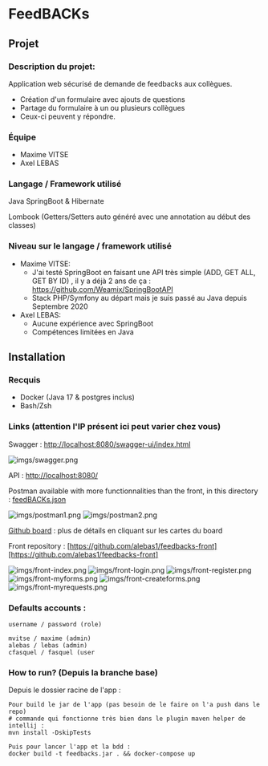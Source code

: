 # FeedBACKs

## Projet

### Description du projet:

Application web sécurisé de demande de feedbacks aux collègues.

- Création d'un formulaire avec ajouts de questions
- Partage du formulaire à un ou plusieurs collègues
- Ceux-ci peuvent y répondre.

### Équipe

- Maxime VITSE
- Axel LEBAS

### Langage / Framework utilisé

Java SpringBoot & Hibernate

Lombook (Getters/Setters auto généré avec une annotation au début des classes)

### Niveau sur le langage / framework utilisé

- Maxime VITSE:
    - J'ai testé SpringBoot en faisant une API très simple (ADD, GET ALL, GET BY ID) , il y a déjà 2 ans de ça : https://github.com/Weamix/SpringBootAPI 
    - Stack PHP/Symfony au départ mais je suis passé au Java depuis Septembre 2020
- Axel LEBAS:
    - Aucune expérience avec SpringBoot
    - Compétences limitées en Java

## Installation

### Recquis

- Docker (Java 17 & postgres inclus)
- Bash/Zsh

### Links (attention l'IP présent ici peut varier chez vous)

Swagger : [http://localhost:8080/swagger-ui/index.html][http://localhost:8080/swagger-ui/index.html]

![imgs/swagger.png](imgs/swagger.png)

API : [http://localhost:8080/][http://localhost:8080/]

Postman available with more functionnalities than the front, in this directory : [feedBACKs.json](./postman/feedBACKs.json)

![imgs/postman1.png](imgs/postman1.png)
![imgs/postman2.png](imgs/postman2.png)

[Github board](https://github.com/users/Weamix/projects/1/views/2
) : plus de détails en cliquant sur les cartes du board

Front repository : [https://github.com/alebas1/feedbacks-front][https://github.com/alebas1/feedbacks-front]

![imgs/front-index.png](imgs/front-index.png)
![imgs/front-login.png](imgs/front-login.png)
![imgs/front-register.png](imgs/front-register.png)
![imgs/front-myforms.png](imgs/front-myforms.png)
![imgs/front-createforms.png](imgs/front-createforms.png)
![imgs/front-myrequests.png](imgs/front-myrequests.png)

### Defaults accounts :
```
username / password (role) 

mvitse / maxime (admin)
alebas / lebas (admin)
cfasquel / fasquel (user
```

### How to run? (Depuis la branche base)

Depuis le dossier racine de l'app :
```
Pour build le jar de l'app (pas besoin de le faire on l'a push dans le repo)
# commande qui fonctionne très bien dans le plugin maven helper de intellij :
mvn install -DskipTests

Puis pour lancer l'app et la bdd :
docker build -t feedbacks.jar . && docker-compose up
```

[http://localhost:8080/swagger-ui/index.html]: http://localhost:8080/swagger-ui/index.html

[http://localhost:8080/]: http://localhost:8080/

[https://github.com/alebas1/feedbacks-front]: https://github.com/alebas1/feedbacks-front